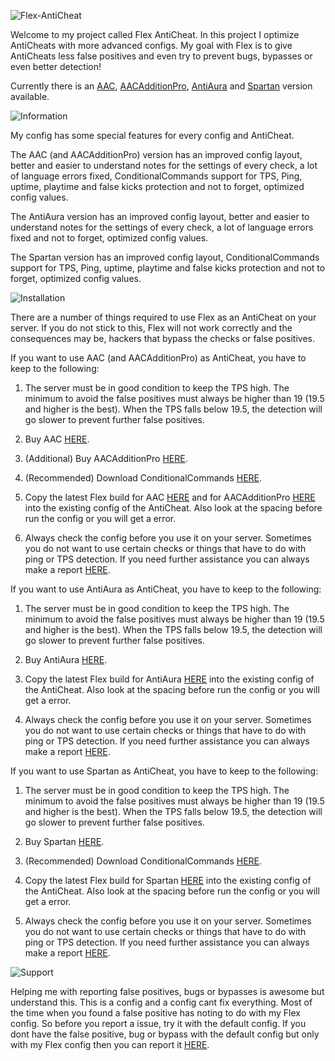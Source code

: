 ![Flex-AntiCheat](https://flex.itsmennyo.ga/images/flex-anticheat.png)

Welcome to my project called Flex AntiCheat. In this project I optimize AntiCheats with more advanced configs.
My goal with Flex is to give AntiCheats less false positives and even try to prevent bugs, bypasses or even better detection!

Currently there is an [AAC](https://github.com/ItsMennyo/Flex-AntiCheat/tree/master/AAC), [AACAdditionPro](https://github.com/ItsMennyo/Flex-AntiCheat/tree/master/AACAdditionPro), [AntiAura](https://github.com/ItsMennyo/Flex-AntiCheat/tree/master/AntiAura) and [Spartan](https://github.com/ItsMennyo/Flex-AntiCheat/tree/master/Spartan) version available.

![Information](https://flex.itsmennyo.ga/images/flex-information.png)

My config has some special features for every config and AntiCheat.

The AAC (and AACAdditionPro) version has an improved config layout, better and easier to understand notes for the settings of every check, a lot of language errors fixed, ConditionalCommands support for TPS, Ping, uptime, playtime and false kicks protection and not to forget, optimized config values.

The AntiAura version has an improved config layout, better and easier to understand notes for the settings of every check, a lot of language errors fixed and not to forget, optimized config values.

The Spartan version has an improved config layout, ConditionalCommands support for TPS, Ping, uptime, playtime and false kicks protection and not to forget, optimized config values.

![Installation](https://flex.itsmennyo.ga/images/flex-installation.png)

There are a number of things required to use Flex as an AntiCheat on your server. If you do not stick to this, Flex will not work correctly and the consequences may be, hackers that bypass the checks or false positives.

If you want to use AAC (and AACAdditionPro) as AntiCheat, you have to keep to the following:

1. The server must be in good condition to keep the TPS high. The minimum to avoid the false positives must always be higher than 19 (19.5 and higher is the best). When the TPS falls below 19.5, the detection will go slower to prevent further false positives.

2. Buy AAC [HERE](https://www.spigotmc.org/resources/aac-advanced-anti-cheat-hack-kill-aura-blocker.6442/).

3. (Additional) Buy AACAdditionPro [HERE](https://www.spigotmc.org/resources/aacadditionpro.33590/).

4. (Recommended) Download ConditionalCommands [HERE](https://www.spigotmc.org/resources/conditionalcommands.14295/).

5. Copy the latest Flex build for AAC [HERE](https://github.com/ItsMennyo/Flex-AntiCheat/tree/master/AAC) and for AACAdditionPro [HERE](https://github.com/ItsMennyo/Flex-AntiCheat/tree/master/AACAdditionPro) into the existing config of the AntiCheat. Also look at the spacing before run the config or you will get a error.

6. Always check the config before you use it on your server. Sometimes you do not want to use certain checks or things that have to do with ping or TPS detection. If you need further assistance you can always make a report [HERE](https://github.com/ItsMennyo/Flex-AntiCheat/issues).

If you want to use AntiAura as AntiCheat, you have to keep to the following:

1. The server must be in good condition to keep the TPS high. The minimum to avoid the false positives must always be higher than 19 (19.5 and higher is the best). When the TPS falls below 19.5, the detection will go slower to prevent further false positives.

2. Buy AntiAura [HERE](https://www.spigotmc.org/resources/antiaura-premium-anti-cheat-plugin.1368/).

3. Copy the latest Flex build for AntiAura [HERE](https://github.com/ItsMennyo/Flex-AntiCheat/tree/master/AntiAura) into the existing config of the AntiCheat. Also look at the spacing before run the config or you will get a error.

4. Always check the config before you use it on your server. Sometimes you do not want to use certain checks or things that have to do with ping or TPS detection. If you need further assistance you can always make a report [HERE](https://github.com/ItsMennyo/Flex-AntiCheat/issues).

If you want to use Spartan as AntiCheat, you have to keep to the following:

1. The server must be in good condition to keep the TPS high. The minimum to avoid the false positives must always be higher than 19 (19.5 and higher is the best). When the TPS falls below 19.5, the detection will go slower to prevent further false positives.

2. Buy Spartan [HERE](https://www.spigotmc.org/resources/spartan-anticheat-advanced-detections-hack-blocker.25638/).

3. (Recommended) Download ConditionalCommands [HERE](https://www.spigotmc.org/resources/conditionalcommands.14295/).

4. Copy the latest Flex build for Spartan [HERE](https://github.com/ItsMennyo/Flex-AntiCheat/tree/master/Spartan) into the existing config of the AntiCheat. Also look at the spacing before run the config or you will get a error.

5. Always check the config before you use it on your server. Sometimes you do not want to use certain checks or things that have to do with ping or TPS detection. If you need further assistance you can always make a report [HERE](https://github.com/ItsMennyo/Flex-AntiCheat/issues).

![Support](https://flex.itsmennyo.ga/images/flex-support.png)

Helping me with reporting false positives, bugs or bypasses is awesome but understand this. This is a config and a config cant fix everything. Most of the time when you found a false positive has noting to do with my Flex config. So before you report a issue, try it with the default config. If you dont have the false positive, bug or bypass with the default config but only with my Flex config then you can report it [HERE](https://github.com/ItsMennyo/Flex-AntiCheat/issues).
